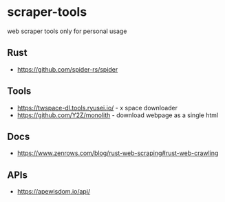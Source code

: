 # scraper-tools

web scraper tools only for personal usage

## Rust

* <https://github.com/spider-rs/spider>

## Tools

* <https://twspace-dl.tools.ryusei.io/> - x space downloader
* <https://github.com/Y2Z/monolith> - download webpage as a single html

## Docs

* <https://www.zenrows.com/blog/rust-web-scraping#rust-web-crawling>

## APIs

* <https://apewisdom.io/api/>
